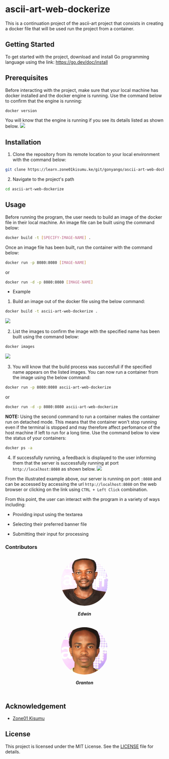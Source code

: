 # ascii-art-web-dockerize

This is a continuation project of the ascii-art project that consists in creating a docker file that will be used run the project from a container.


## Getting Started

To get started with the project, download and install Go programming language using the link: https://go.dev/doc/install

## Prerequisites

Before interacting with the project, make sure that your local machine has docker installed and the docker engine is running. Use the command below to confirm that the engine is running:
```bash
docker version
```

You will know that the engine is running if you see its details listed as shown below.
![](/imgs/docker-engine.png)

## Installation

1. Clone the repository from its remote location to your local environment with the command below:
```bash
git clone https://learn.zone01kisumu.ke/git/gonyango/ascii-art-web-dockerize.git
```

2. Navigate to the project's path
```bash
cd ascii-art-web-dockerize
```

## Usage

Before running the program, the user needs to build an image of the docker file in their local machine. An image file can be built using the command below:
```bash
docker build -t [SPECIFY-IMAGE-NAME] .
```

Once an image file has been built, run the container with the command below:
```bash
docker run -p 8080:8080 [IMAGE-NAME]
```

or

```bash
docker run -d -p 8080:8080 [IMAGE-NAME]
```

- Example

1. Build an image out of the docker file using the below command:
```bash
docker build -t ascii-art-web-dockerize .
```
![](/imgs/build-image.png)

2. List the images to confirm the image with the specified name has been built using the command below:
```bash
docker images
```
![](/imgs/list-images.png)

3. You will know that the build process was succesfull if the specified name appears on the listed images. You can now run a container from the image using the below command:
```bash
docker run -p 8080:8080 ascii-art-web-dockerize
```

or

```bash
docker run -d -p 8080:8080 ascii-art-web-dockerize
```

**NOTE:** Using the second command to run a container makes the container run on detached mode. This means that the container won't stop running even if the terminal is stopped and may therefore affect perfomance of the host machine if left to run for a long time. Use the command below to view the status of your containers:
```bash
docker ps -a
```

4. If successfully running, a feedback is displayed to the user informing them that the server is successfully running at port `http://localhost:8080` as shown below.
![](/imgs/run-container.png)

From the illustrated example above, our server is running on port `:8080` and can be accessed by accessing the url `http://localhost:8080` on the web browser or clicking on the link using `CTRL + Left Click` combination.

From this point, the user can interact with the program in a variety of ways including:
- Providing input using the textarea

- Selecting their preferred banner file

- Submitting their input for processing

### Contributors
<body>
<div style="display: flex !important; justify-content: center !important;">
    <div style="margin: 10px;">
        <img src="images/enungo.png" style="border-radius: 50% !important; width: 150px !important; height: 150px; !important" alt="Granton">
        <p style="text-align: center;"><b><i>Edwin</i></b></p>
    </div>
</div>
<div style="display: flex !important; justify-content: center !important;">
    <div style="margin: 10px;">
        <img src="images/gonyango.png" style="border-radius: 50% !important; width: 150px !important; height: 150px; !important" alt="Granton">
        <p style="text-align: center;"><b><i>Granton</i></b></p>
    </div>
</div>
</body>

## Acknowledgement

- [Zone01 Kisumu](https://www.zone01kisumu.ke)
## License
This project is licensed under the MIT License. See the [LICENSE](LICENSE) file for details.

